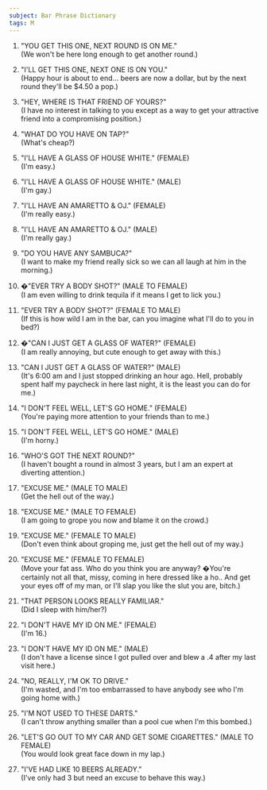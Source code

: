 ```yaml
---
subject: Bar Phrase Dictionary
tags: M
---
```

1. "YOU GET THIS ONE, NEXT ROUND IS ON ME."  
(We won't be here long enough to get another round.)

2. "I'LL GET THIS ONE, NEXT ONE IS ON YOU."  
(Happy hour is about to end... beers are now a dollar, but by the next round they'll be $4.50 a pop.)

3. "HEY, WHERE IS THAT FRIEND OF YOURS?"  
(I have no interest in talking to you except as a way to get your attractive friend into a compromising position.)

4. "WHAT DO YOU HAVE ON TAP?"  
(What's cheap?)

5. "I'LL HAVE A GLASS OF HOUSE WHITE." (FEMALE)  
(I'm easy.)

6. "I'LL HAVE A GLASS OF HOUSE WHITE." (MALE)  
(I'm gay.)

7. "I'LL HAVE AN AMARETTO & OJ." (FEMALE)  
(I'm really easy.)

8. "I'LL HAVE AN AMARETTO & OJ." (MALE)  
(I'm really gay.)

9. "DO YOU HAVE ANY SAMBUCA?"  
(I want to make my friend really sick so we can all laugh at him in the morning.)

10. �"EVER TRY A BODY SHOT?" (MALE TO FEMALE)  
(I am even willing to drink tequila if it means I get to lick you.)

11. "EVER TRY A BODY SHOT?" (FEMALE TO MALE)  
(If this is how wild I am in the bar, can you imagine what I'll do to you in bed?)

12. �"CAN I JUST GET A GLASS OF WATER?" (FEMALE)  
(I am really annoying, but cute enough to get away with this.)

13. "CAN I JUST GET A GLASS OF WATER?" (MALE)  
(It's 6:00 am and I just stopped drinking an hour ago. Hell, probably spent half my paycheck in here last night, it is the least you can do for me.)

14. "I DON'T FEEL WELL, LET'S GO HOME." (FEMALE)  
(You're paying more attention to your friends than to me.)

15. "I DON'T FEEL WELL, LET'S GO HOME." (MALE)  
(I'm horny.)

16. "WHO'S GOT THE NEXT ROUND?"  
(I haven't bought a round in almost 3 years, but I am an expert at diverting attention.)

17. "EXCUSE ME." (MALE TO MALE)  
(Get the hell out of the way.)

18. "EXCUSE ME." (MALE TO FEMALE)  
(I am going to grope you now and blame it on the crowd.)

19. "EXCUSE ME." (FEMALE TO MALE)  
(Don't even think about groping me, just get the hell out of my way.)

20. "EXCUSE ME." (FEMALE TO FEMALE)  
(Move your fat ass. Who do you think you are anyway? �You're certainly not all that, missy, coming in here dressed like a ho.. And get your eyes off of my man, or I'll slap you like the slut you are, bitch.)

21. "THAT PERSON LOOKS REALLY FAMILIAR."  
(Did I sleep with him/her?)

22. "I DON'T HAVE MY ID ON ME." (FEMALE)  
(I'm 16.)

23. "I DON'T HAVE MY ID ON ME." (MALE)  
(I don't have a license since I got pulled over and blew a .4 after my last visit here.)

24. "NO, REALLY, I'M OK TO DRIVE."  
(I'm wasted, and I'm too embarrassed to have anybody see who I'm going home with.)

25. "I'M NOT USED TO THESE DARTS."  
(I can't throw anything smaller than a pool cue when I'm this bombed.)

26. "LET'S GO OUT TO MY CAR AND GET SOME CIGARETTES." (MALE TO FEMALE)  
(You would look great face down in my lap.)

27. "I'VE HAD LIKE 10 BEERS ALREADY."  
(I've only had 3 but need an excuse to behave this way.)
